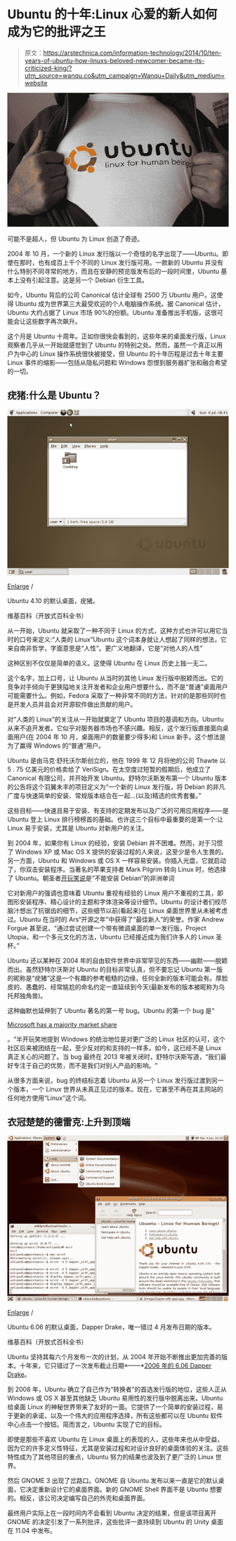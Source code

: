 # Ubuntu 的十年:Linux 心爱的新人如何成为它的批评之王

> 原文：<https://arstechnica.com/information-technology/2014/10/ten-years-of-ubuntu-how-linuxs-beloved-newcomer-became-its-criticized-king/?utm_source=wanqu.co&utm_campaign=Wanqu+Daily&utm_medium=website>

![It may not be Superman, but Ubuntu has done wonders for Linux. ](img/5a8874a104252283d77e09ed1ed3df27.png)



可能不是超人，但 Ubuntu 为 Linux 创造了奇迹。





2004 年 10 月，一个新的 Linux 发行版以一个奇怪的名字出现了——Ubuntu。即使在那时，也有成百上千个不同的 Linux 发行版可用。一款新的 Ubuntu 并没有什么特别不同寻常的地方，而且在安静的预览版发布后的一段时间里，Ubuntu 基本上没有引起注意。这是另一个 Debian 衍生工具。

如今，Ubuntu 背后的公司 Canonical 估计全球有 2500 万 Ubuntu 用户。这使得 Ubuntu 成为世界第三大最受欢迎的个人电脑操作系统。据 Canonical 估计，Ubuntu 大约占据了 Linux 市场 90%的份额。Ubuntu 准备推出手机版，这很可能会让这些数字再次飙升。

这个月是 Ubuntu 十周年。正如你很快会看到的，这些年来的桌面发行版，Linux 观察者几乎从一开始就感觉到了 Ubuntu 的特别之处。然而，虽然一个真正以用户为中心的 Linux 操作系统很快被接受，但 Ubuntu 的十年历程是过去十年主要 Linux 事件的缩影——包括从隐私问题和 Windows 怨恨到服务器扩张和融合希望的一切。

## 疣猪:什么是 Ubuntu？

[![The default desktop of Ubuntu 4.10, Warty Warthog.](img/efe90087803739c87aae88db26079818.png)](http://upload.wikimedia.org/wikipedia/commons/d/d0/Ubuntu-desktop-2-410-20080706.png)

[Enlarge](http://upload.wikimedia.org/wikipedia/commons/d/d0/Ubuntu-desktop-2-410-20080706.png) /

Ubuntu 4.10 的默认桌面，疣猪。

维基百科（开放式百科全书）





从一开始，Ubuntu 就采取了一种不同于 Linux 的方式，这种方式也许可以用它当时的口号来定义:“人类的 Linux”Ubuntu 这个词本身就让人想起了同样的想法，它来自南非哲学，字面意思是“人性”。更广义地翻译，它是“对他人的人性”

这种区别不仅仅是简单的语义。这使得 Ubuntu 在 Linux 历史上独一无二。

这个名字，加上口号，让 Ubuntu 从当时的其他 Linux 发行版中脱颖而出。它的竞争对手倾向于更狭隘地关注开发者和企业用户想要什么，而不是“普通”桌面用户可能需要什么。例如，Fedora 采取了一种非常不同的方法，针对的是那些同时也是开发人员并且会对开源软件做出贡献的用户。

对“人类的 Linux”的关注从一开始就奠定了 Ubuntu 项目的基调和方向。Ubuntu 从来不追开发者。它似乎对服务器市场也不感兴趣。相反，这个发行版直接面向桌面用户(在 2004 年 10 月，桌面用户的数量要少得多)和 Linux 新手。这个想法是为了赢得 Windows 的“普通”用户。

Ubuntu 是由马克·舒托沃尔斯创立的，他在 1999 年 12 月将他的公司 Thawte 以 5 . 75 亿美元的价格卖给了 VeriSign。在太空度过短暂的假期后，他成立了 Canonical 有限公司，并开始开发 Ubuntu。舒特尔沃斯发布第一个 Ubuntu 版本的公告将这个羽翼未丰的项目定义为“一个新的 Linux 发行版，将 Debian 的非凡广度与快速简单的安装、常规版本结合在一起...(以及)精选的优秀套餐。”

这些目标——快速且易于安装、有支持的定期发布以及广泛的可用应用程序——是 Ubuntu 登上 Linux 排行榜榜首的基础。也许这三个目标中最重要的是第一个:让 Linux 易于安装，尤其是 Ubuntu 对新用户的关注。

到 2004 年，如果你有 Linux 的经验，安装 Debian 并不困难。然而，对于习惯了 Windows XP 或 Mac OS X 提供的安装过程的人来说，这至少是令人生畏的。另一方面，Ubuntu 和 Windows 或 OS X 一样容易安装。你插入光盘，它就启动了，你双击安装程序。当著名的苹果支持者 Mark Pilgrim 转向 Linux 时，他选择了 Ubuntu。朝圣者[开玩笑说](https://web.archive.org/web/20060707010812/http://diveintomark.org/archives/2006/06/27/diveintomark-show)是“不能安装 Debian”的非洲单词

它对新用户的强调也意味着 Ubuntu 重视有经验的 Linux 用户不重视的工具，即图形安装程序、精心设计的主题和字体渲染等设计细节。Ubuntu 的设计者们绞尽脑汁想出了抗锯齿的细节，这些细节以前(看起来)在 Linux 桌面世界里从未被考虑过。Ubuntu 在当时的 Ars“开源之年”中获得了“最佳新人”的荣誉。作家 Andrew Forgue 甚至说，“通过尝试创建一个带有微调桌面的单一发行版，Project Utopia，和一个多元文化的方法，Ubuntu 已经接近成为我们许多人的 Linux 圣杯。”

Ubuntu 还以某种在 2004 年的自由软件世界中非常罕见的东西——幽默——脱颖而出。虽然舒特尔沃斯对 Ubuntu 的目标非常认真，但不要忘记 Ubuntu 第一版的昵称是“疣猪”这是一个有趣的参考粗糙的边缘，任何全新的版本可能会有。厚脸皮的、愚蠢的、经常尴尬的命名约定一直延续到今天(最新发布的版本被昵称为乌托邦独角兽)。

这种幽默也延伸到了 Ubuntu 著名的第一号 bug。Ubuntu 的第一个 bug 是“

[Microsoft has a majority market share](https://bugs.launchpad.net/ubuntu/+bug/1)

。“半开玩笑地提到 Windows 的统治地位是对更广泛的 Linux 社区的认可，这个社区后来被团结在一起，至少反对的和支持的一样多。如今，这已经不是 Linux 真正关心的问题了。当 bug 最终在 2013 年被关闭时，舒特尔沃斯写道，“我们最好专注于自己的优势，而不是我们对别人产品的影响。"

从很多方面来说，bug 的终结标志着 Ubuntu 从另一个 Linux 发行版过渡到另一个版本，一个 Linux 世界从未真正见过的版本。现在，它甚至不再在其主网站的任何地方使用“Linux”这个词。

## 衣冠楚楚的德雷克:上升到顶端

[![The default desktop of Ubuntu 6.06, Dapper Drake, the only release to miss the April release date.](img/3ff8181c8ec1fc1dca27b4e8dd394c50.png)](http://upload.wikimedia.org/wikipedia/commons/0/0f/Dapper_with_apps.jpg)

[Enlarge](http://upload.wikimedia.org/wikipedia/commons/0/0f/Dapper_with_apps.jpg) /

Ubuntu 6.06 的默认桌面，Dapper Drake，唯一错过 4 月发布日期的版本。

维基百科（开放式百科全书）





Ubuntu 坚持其每六个月发布一次的计划，从 2004 年开始不断推出更加完善的版本。十年来，它只错过了一次发布截止日期*——*[2006 年的 6.06 Dapper Drake](http://arstechnica.com/civis/viewtopic.php?f=16&t=286162)。

到 2008 年，Ubuntu 确立了自己作为“转换者”的首选发行版的地位，这些人正从 Windows 或 OS X 甚至其他缺乏 Ubuntu 易用性的发行版中脱离出来。Ubuntu 给桌面 Linux 的神秘世界带来了友好的一面。它提供了一个简单的安装过程，易于更新的承诺，以及一个伟大的应用程序选择，所有这些都可以在 Ubuntu 软件中心点击一个按钮。简而言之，Ubuntu 实现了它的目标。

即使是那些不喜欢 Ubuntu 在 Linux 桌面上的表现的人，这些年来也从中受益，因为它的许多定义性特征，尤其是安装过程和对设计良好的桌面体验的关注。这些特性成为了其他项目的重点，Ubuntu 努力的结果也波及到了更广泛的 Linux 世界。

然后 GNOME 3 出现了岔路口。GNOME 自 Ubuntu 发布以来一直是它的默认桌面，它决定重新设计它的桌面界面。新的 GNOME Shell 界面不是 Ubuntu 想要的。相反，该公司决定编写自己的外壳和桌面界面。

最终用户实际上在一段时间内不会看到 Ubuntu 决定的结果，但是该项目离开 GNOME 的决定引发了一系列批评，这些批评一直持续到 Ubuntu 的 Unity 桌面在 11.04 中发布。